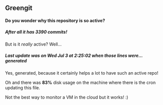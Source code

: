 ## Greengit

#### Do you wonder why this repository is so active?

##### After all it has 3390 commits!

But is it *really* active? Well...

##### Last update was on Wed Jul 3 at 2:25:02 when those lines were... generated

Yes, generated, because it certainly helps a lot to have such an active repo!

Oh and there was **83%** disk usage on the machine
where there is the cron updating this file.

Not the best way to monitor a VM in the cloud but it works! :)
